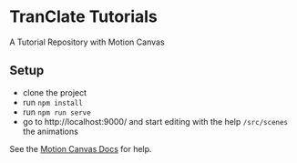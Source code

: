 # TranClate Tutorials
A Tutorial Repository with Motion Canvas

## Setup

- clone the project
- run `npm install`
- run `npm run serve`
- go to http://localhost:9000/ and start editing with the help `/src/scenes` the animations

See the [Motion Canvas Docs](https://motioncanvas.io/docs/) for help.